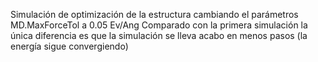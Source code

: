 Simulación de optimización de la estructura cambiando el parámetros MD.MaxForceTol a 0.05 Ev/Ang
Comparado con la primera simulación la única diferencia es que la simulación se lleva acabo en menos pasos (la energía sigue convergiendo)
